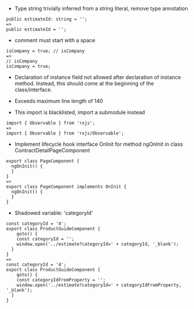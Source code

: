 + Type string trivially inferred from a string literal, remove type annotation
```
public estimateId: string = ''; 
=> 
public estimateId = '';
```

+ comment must start with a space
```
isCompany = true; // isCompany
=>
// isCompany
isCompany = true; 
```
+ Declaration of instance field not allowed after declaration of instance method. Instead, this should come at the beginning of the class/interface.

+ Exceeds maximum line length of 140

+ This import is blacklisted, import a submodule instead  
```
import { Observable } from 'rxjs';
=>
import { Observable } from 'rxjs/Observable';
```

+ Implement lifecycle hook interface OnInit for method ngOnInit in class ContractDetailPageComponent
```
export class PageComponent {
  ngOnInit() {
  }
}
=>
export class PageComponent implements OnInit {
  ngOnInit() {
  }
}
```

+ Shadowed variable: 'categoryId'
```
const categoryId = '4';
export class ProductGuideComponent {
    goto() {
    const categoryId = '';
    window.open('../estimate?categoryId=' + categoryId, '_blank');
  }
}
=>
const categoryId = '4';
export class ProductGuideComponent {
    goto() {
    const categoryIdFromProperty = '';
    window.open('../estimate?categoryId=' + categoryIdFromProperty, '_blank');
  }
}
```


